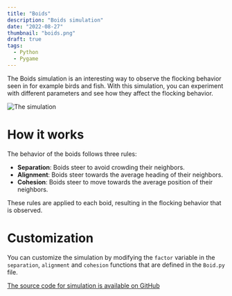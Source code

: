 ```yaml
---
title: "Boids"
description: "Boids simulation"
date: "2022-08-27"
thumbnail: "boids.png"
draft: true
tags:
  - Python
  - Pygame
---
```


The Boids simulation is an interesting way to observe the flocking behavior seen in
for example birds and fish. With this simulation, you can experiment with different
parameters and see how they affect the flocking behavior.

![The simulation](/media/boids.gif)

# How it works

The behavior of the boids follows three rules:

- **Separation**: Boids steer to avoid crowding their neighbors.
- **Alignment**: Boids steer towards the average heading of their neighbors.
- **Cohesion**: Boids steer to move towards the average position of their neighbors.

These rules are applied to each boid, resulting in the flocking behavior that is observed.

# Customization

You can customize the simulation by modifying the `factor` variable in the `separation`,
`alignment` and `cohesion` functions that are defined in the `Boid.py` file.

[The source code for simulation is available on GitHub](https://github.com/R-Jin/Boids)
